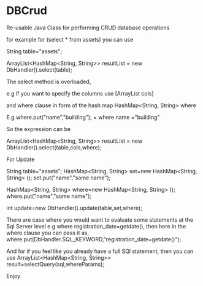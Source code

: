 # DBCrud
Re-usable Java Class for performing CRUD database operations

for example for (select * from assets) you can use 

String table="assets";

ArrayList<HashMap<String, String>> resultList = new DbHandler().select(table);

The select method is overloaded,

e.g if you want to specify the columns use [ArrayList<String> cols]

and where clause in form of the hash map HashMap<String, String> where

E.g where.put("name","building"); = where name ="building"


So the expression can be 

ArrayList<HashMap<String, String>> resultList = new DbHandler().select(table,cols,where);

For  Update

String table="assets";
HashMap<String, String> set=new HashMap<String, String> ();
set.put("name","some name");

HashMap<String, String> where=new HashMap<String, String> ();
where.put("name","some name");

int update=new DbHandler().update(table,set,where);

There are case where you would want to evaluate some statements at the Sql Server level e.g where registration_date=getdate(),
then here in the where clause you can pass it as,
where.put(DbHandler.SQL_KEYWORD,"registration_date=getdate()");

And for if you feel like you already have a full SQl statement,
then you can use
ArrayList<HashMap<String, String>> result=selectQuery(sql,whereParams);

Enjoy
